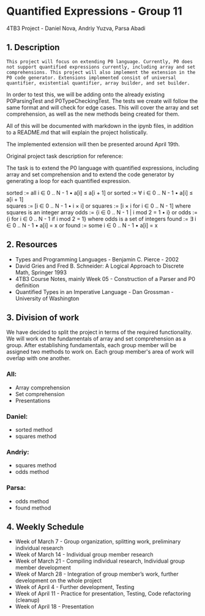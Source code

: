 # Quantified Expressions - Group 11
4TB3 Project - Daniel Nova, Andriy Yuzva, Parsa Abadi
## 1. Description
	This project will focus on extending P0 language. Currently, P0 does not support quantified expressions currently, including array and set comprehensions. This project will also implement the extension in the P0 code generator. Extensions implemented consist of universal quantifier, existential quantifier, array builder, and set builder.

In order to test this, we will be adding onto the already existing P0ParsingTest and P0TypeCheckingTest. The tests we create will follow the same format and will check for edge cases. This will cover the array and set comprehension, as well as the new methods being created for them.

All of this will be documented with markdown in the ipynb files, in addition to a README.md that will explain the project holistically.

The implemented extension will then be presented around April 19th.

Original project task description for reference:

The task is to extend the P0 language with quantified expressions, including array and set comprehension and to extend the code generator by generating a loop for each quantified expression.

sorted := all i ∈ 0 .. N - 1 • a[i] ≤ a[i + 1]   or   sorted := ∀ i ∈ 0 .. N - 1 • a[i] ≤ a[i + 1]    
squares := [i ∈ 0 .. N - 1 • i × i]   or    squares := [i × i for i ∈ 0 .. N - 1]    where squares is an integer array
odds := {i ∈ 0 .. N - 1 | i mod 2 = 1 • i}    or    odds := {i for i ∈ 0 .. N - 1 if i mod 2 = 1}    where odds is a set of integers
found := ∃ i ∈ 0 .. N - 1 • a[i] = x    or    found := some i ∈ 0 .. N - 1 • a[i] = x


## 2. Resources
- Types and Programming Languages - Benjamin C. Pierce - 2002
- David Gries and Fred B. Schneider: A Logical Approach to Discrete Math, Springer 1993
- 4TB3 Course Notes, mainly Week 05 - Construction of a Parser and P0 definition 
- Quantified Types in an Imperative Language - Dan Grossman - University of Washington

## 3. Division of work
We have decided to split the project in terms of the required functionality. We will work on the fundamentals of array and set comprehension as a group. After establishing fundamentals, each group member will be assigned two methods to work on. Each group member's area of work will overlap with one another. 

### All:
- Array comprehension
- Set comprehension
- Presentations 

### Daniel: 
- sorted method
- squares method 

### Andriy: 
- squares method
- odds method

### Parsa: 
- odds method
- found method

## 4. Weekly Schedule

- Week of March 7 - Group organization, splitting work, preliminary individual research
- Week of March 14 - Individual group member research 
- Week of March 21 - Compiling individual research, Individual group member development
- Week of March 28 - Integration of group member’s work, further development on the whole project
- Week of April 4 - Further development, Testing
- Week of April 11 - Practice for presentation, Testing, Code refactoring (cleanup)
- Week of April 18 - Presentation

